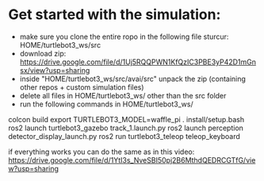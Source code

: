 # Get started with the simulation:
- make sure you clone the entire ropo in the following file sturcur: HOME/turtlebot3_ws/src
- download zip: https://drive.google.com/file/d/1Uj5RQQPWN1KfQzIC3PBE3yP42D1mGnsx/view?usp=sharing
- inside "HOME/turtlebot3_ws/src/avai/src" unpack the zip (containing other repos + custom simulation files)
- delete all files in HOME/turtlebot3_ws/ other than the src folder
- run the following commands in HOME/turtlebot3_ws/

colcon build
export TURTLEBOT3_MODEL=waffle_pi
. install/setup.bash
ros2 launch turtlebot3_gazebo track_1.launch.py
ros2 launch perception detector_display_launch.py
ros2 run turtlebot3_teleop teleop_keyboard

if everything works you can do the same as in this video: https://drive.google.com/file/d/1YtI3s_NveSBI50pj2B6MthdQEDRCGTfG/view?usp=sharing